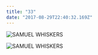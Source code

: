 ```yaml
---
title: "33"
date: "2017-08-29T22:40:32.169Z"
---
```


![SAMUEL WHISKERS](./pic.jpg)

![SAMUEL WHISKERS](./pic.gif)